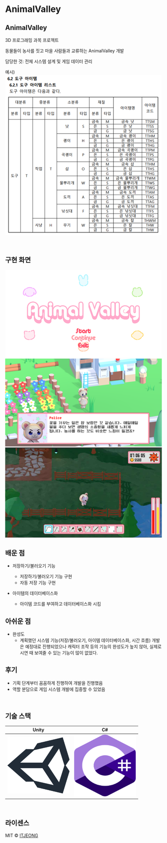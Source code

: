 # AnimalValley

## AnimalValley

3D 프로그래밍 과목 프로젝트

동물들이 농사를 짓고 마을 사람들과 교류하는 AnimalValley 개발

담당한 것: 전체 시스템 설계 및 게임 데이터 관리

예시) <br>
<img src=".images/item.png">

<br>

## 구현 화면

<img src=".images/title.png">
<br>
<img src=".images/ingame.png">
<br>
<img src=".images/ingame_2.png">
<br>


## 배운 점

<p align="justify">
    
- 저장하기/불러오기 기능
    - 저장하기/불러오기 기능 구현
    - 자동 저장 기능 구현

- 아이템의 데이터베이스화
    - 아이템 코드를 부여하고 데이터베이스화 시킴

</p>

## 아쉬운 점
<p align="justify">
    
- 완성도
    - 계획했던 시스템 기능(저장/불러오기, 아이템 데이터베이스화, 시간 흐름) 개발은 예정대로 진행되었으나 캐릭터 조작 등의 기능의 완성도가 높지 않아, 실제로 시연 때 보여줄 수 있는 기능이 많이 없었다.
</p>

## 후기
<p align="justify">

- 기획 단계부터 꼼꼼하게 진행하여 개발을 진행했음
- 역할 분담으로 게임 시스템 개발에 집중할 수 있었음

</p>

<br>



## 기술 스택

| Unity | C# |
| :--------: | :--------: |
|   <img src="https://raw.githubusercontent.com/ITJEONG-DEV/README/main/.images/unity.png" width="200" height="180"/>   |   <img src="https://raw.githubusercontent.com/ITJEONG-DEV/README/cd763909be113b37c44ab5490a4e9007e2c00920/.images/csharp.svg" width="200" height="200"/>    |

<br>

## 라이센스

MIT &copy; [ITJEONG](mailto:derbana1027@gmail.com)
